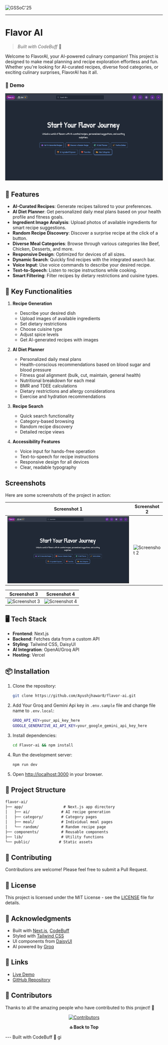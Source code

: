 ![GSSoC'25](https://img.shields.io/badge/GirlScript%20Summer%20of%20Code-2025-orange?style=for-the-badge)


---

# **Flavor AI**
> *Built with CodeBuff* 🚀

Welcome to FlavorAI, your AI-powered culinary companion! This project is designed to make meal planning and recipe exploration effortless and fun. Whether you're looking for AI-curated recipes, diverse food categories, or exciting culinary surprises, FlavorAI has it all.

### :movie_camera: Demo
[![YouTube](https://github.com/Ayushjhawar8/Flavor-ai/blob/main/app/screenshots/homepage.png)](https://www.youtube.com/watch?v=OYd8R6s_UZs)


## 🚀 Features

- **AI-Curated Recipes**: Generate recipes tailored to your preferences.
- **AI Diet Planner**: Get personalized daily meal plans based on your health profile and fitness goals.
- **Ingredient Image Analysis**: Upload photos of available ingredients for smart recipe suggestions.
- **Random Recipe Discovery**: Discover a surprise recipe at the click of a button.
- **Diverse Meal Categories**: Browse through various categories like Beef, Chicken, Desserts, and more.
- **Responsive Design**: Optimized for devices of all sizes.
- **Dynamic Search**: Quickly find recipes with the integrated search bar.
- **Voice Input**: Use voice commands to describe your desired recipe.
- **Text-to-Speech**: Listen to recipe instructions while cooking.
- **Smart Filtering**: Filter recipes by dietary restrictions and cuisine types.

## 🎯 Key Functionalities

1. **Recipe Generation**
   - Describe your desired dish
   - Upload images of available ingredients
   - Set dietary restrictions
   - Choose cuisine type
   - Adjust spice levels
   - Get AI-generated recipes with images

2. **AI Diet Planner**
   - Personalized daily meal plans
   - Health-conscious recommendations based on blood sugar and blood pressure
   - Fitness goal alignment (bulk, cut, maintain, general health)
   - Nutritional breakdown for each meal
   - BMR and TDEE calculations
   - Dietary restrictions and allergy considerations
   - Exercise and hydration recommendations

3. **Recipe Search**
   - Quick search functionality
   - Category-based browsing
   - Random recipe discovery
   - Detailed recipe views

4. **Accessibility Features**
   - Voice input for hands-free operation
   - Text-to-speech for recipe instructions
   - Responsive design for all devices
   - Clear, readable typography
  
   
## Screenshots

Here are some screenshots of the project in action:

| Screenshot 1 | Screenshot 2 |
|--------------|--------------|
| ![Screenshot 1](https://github.com/Ayushjhawar8/Flavor-ai/blob/main/app/screenshots/homepage.png) | ![Screenshot 2](https://github.com/Ayushjhawar8/Flavor-ai/blob/main/app/screenshots/aiGenerateRecipe.png) |

| Screenshot 3 | Screenshot 4 |
|--------------|--------------|
| ![Screenshot 3](https://github.com/Ayushjhawar8/Flavor-ai/blob/main/app/screenshots/Category.png) | ![Screenshot 4](https://github.com/Ayushjhawar8/Flavor-ai/blob/main/app/screenshots/RandomRecipe.png) |

## 🖥️ Tech Stack

- **Frontend**: Next.js
- **Backend**: Fetches data from a custom API
- **Styling**: Tailwind CSS, DaisyUI
- **AI Integration**: OpenAI/Groq API
- **Hosting**: Vercel

## 📦 Installation

1. Clone the repository:
   ```bash
   git clone https://github.com/Ayushjhawar8/flavor-ai.git
   ```

2. Add Your Groq and Gemini Api key in `.env.sample` file and change file name to `.env.local`:
   ```bash
   GROQ_API_KEY=your_api_key_here
   GOOGLE_GENERATIVE_AI_API_KEY=your_google_gemini_api_key_here
   ```


3. Install dependencies:
   ```bash
   cd Flavor-ai && npm install
   ```

4. Run the development server:
   ```bash
   npm run dev
   ```

5. Open [http://localhost:3000](http://localhost:3000) in your browser.

## 🎨 Project Structure

```
flavor-ai/
├── app/                  # Next.js app directory
│   ├── ai/              # AI recipe generation
│   ├── category/        # Category pages
│   ├── meal/            # Individual meal pages
│   └── random/          # Random recipe page
├── components/          # Reusable components
├── lib/                 # Utility functions
└── public/             # Static assets
```

## 🤝 Contributing

Contributions are welcome! Please feel free to submit a Pull Request.

## 📝 License

This project is licensed under the MIT License - see the [LICENSE](LICENSE) file for details.

## 🙏 Acknowledgments

- Built with [Next.js](https://nextjs.org/), [CodeBuff](https://www.codebuff.com/docs/help#getting-started-with-codebuff)
- Styled with [Tailwind CSS](https://tailwindcss.com/)
- UI components from [DaisyUI](https://daisyui.com/)
- AI powered by [Groq](https://groq.com/)

## 🔗 Links

- [Live Demo](https://flavorai.netlify.app/ai)
- [GitHub Repository](https://github.com/Ayushjhawar8/flavor-ai)

## 👥 Contributors

Thanks to all the amazing people who have contributed to this project! 🎉






<div align="center">


  <a href="https://github.com/Ayushjhawar8/Flavor-ai/graphs/contributors">
    <img src="https://contrib.rocks/image?repo=Ayushjhawar8/Flavor-ai&max=100&columns=10" alt="Contributors" />
  </a>

</div>



<p align="center">
  <a href="/" style="text-decoration:none;">
    <strong>🔝 Back to Top</strong>
  </a>
</p>
---
Built with CodeBuff 🚀
gi